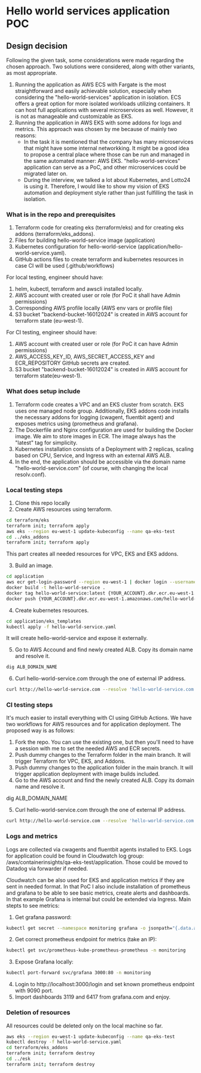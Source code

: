 # Hello world services application POC

## Design decision

Following the given task, some considerations were made regarding the chosen approach. Two solutions were considered, along with other variants, as most appropriate. 
1. Running the application as AWS ECS with Fargate is the most straightforward and easily achievable solution, especially when considering the "hello-world-services" application in isolation. ECS offers a great option for more isolated workloads utilizing containers. It can host full applications with several microservices as well. However, it is not as manageable and customizable as EKS.
2. Running the application in AWS EKS with some addons for logs and metrics. This approach was chosen by me because of mainly two reasons:
	- In the task it is mentioned that the company has many microservices that might have some internal networkking. It might be a good idea to propose a central place where those can be run and managed in the same automated manner: AWS EKS. "hello-world-services" application can serve as a PoC, and other microservices could be migrated later on.
	- During the interview, we talked a lot about Kubernetes, and Lotto24 is using it. Therefore, I would like to show my vision of EKS automation and deployment style rather than just fulfilling the task in isolation.

### What is in the repo and prerequisites

1. Terraform code for creating eks (terraform/eks) and for creating eks addons (terraform/eks_addons).
2. Files for building hello-world-service image (application)
3. Kubernetes configuration for hello-world-service (application/hello-world-service.yaml).
4. GitHub actions files to create terraform and kubernetes resources in case CI will be used (.github/workflows)

For local testing, engineer should have:
1. helm, kubectl, terraform and awscli installed locally.
2. AWS account with created user or role (for PoC it shall have Admin permissions)
3. Corresponding AWS profile locally (AWS env vars or profile file)
4. S3 bucket "backend-bucket-16012024" is created in AWS account for terraform state (eu-west-1).

For CI testing, engineer should have:
1. AWS account with created user or role (for PoC it can have Admin permissions)
2. AWS_ACCESS_KEY_ID, AWS_SECRET_ACCESS_KEY and ECR_REPOSITORY GitHub secrets are created.
3. S3 bucket "backend-bucket-16012024" is created in AWS account for terraform state(eu-west-1).

### What does setup include

1. Terraform code creates a VPC and an EKS cluster from scratch. EKS uses one managed node group. Additionally, EKS addons code installs the necessary addons for logging (cwagent, fluentbit agent) and exposes metrics using (prometheus and grafana).
2. The Dockerfile and Nginx configuration are used for building the Docker image. We aim to store images in ECR. The image always has the "latest" tag for simplicity.
3. Kubernetes installation consists of a Deployment with 2 replicas, scaling based on CPU, Service, and Ingress with an external AWS ALB.
4. In the end, the application should be accessible via the domain name "hello-world-service.com" (of course, with changing the local resolv.conf).


### Local testing steps
1. Clone this repo locally
2. Create AWS resources using terraform. 

```bash
cd terraform/eks
terraform init; terraform apply
aws eks --region eu-west-1 update-kubeconfig --name qa-eks-test
cd ../eks_addons
terraform init; terraform apply
```

This part creates all needed resources for VPC, EKS and EKS addons.

3. Build an image.

```bash
cd application
aws ecr get-login-password --region eu-west-1 | docker login --username AWS --password-stdin {YOUR_ACCOUNT}.dkr.ecr.eu-west-1.amazonaws.com
docker build -t hello-world-service .
docker tag hello-world-service:latest {YOUR_ACCOUNT}.dkr.ecr.eu-west-1.amazonaws.com/hello-world-service:latest
docker push {YOUR_ACCOUNT}.dkr.ecr.eu-west-1.amazonaws.com/hello-world-service:latest
```

4. Create kubernetes resources.

```bash
cd application/eks_templates
kubectl apply -f hello-world-service.yaml
```

It will create hello-world-service and expose it externally.

5. Go to AWS Accound and find newly created ALB. Copy its domain name and resolve it.

```bash
dig ALB_DOMAIN_NAME
```

6. Curl hello-world-service.com through the one of external IP address.

```bash
curl http://hello-world-service.com --resolve 'hello-world-service.com:80:EXTERNAL_IP'
```

### CI testing steps

It's much easier to install everything with CI using GitHub Actions. We have two workflows for AWS resources and for application deployment. The proposed way is as follows:
1. Fork the repo. You can use the existing one, but then you'll need to have a session with me to set the needed AWS and ECR secrets.
2. Push dummy changes to the Terraform folder in the main branch. It will trigger Terraform for VPC, EKS, and Addons.
3. Push dummy changes to the application folder in the main branch. It will trigger application deployment with image builds included.
4. Go to the AWS account and find the newly created ALB. Copy its domain name and resolve it.

dig ALB_DOMAIN_NAME

5. Curl hello-world-service.com through the one of external IP address.

```bash
curl http://hello-world-service.com --resolve 'hello-world-service.com:80:EXTERNAL_IP'
```

### Logs and metrics
Logs are collected via cwagents and fluentbit agents installed to EKS. Logs for application could be found in Cloudwatch log group: /aws/containerinsights/qa-eks-test/application. Those could be moved to Datadog via forwarder if needed. 

Cloudwatch can be also used for EKS and application metrics if they are sent in needed format. In that PoC I also include installation of prometheus and grafana to be able to see basic metrics, create alerts and dashboards. In that example Grafana is internal but could be extended via Ingress. Main stepts to see metrics:

1. Get grafana password: 
```bash
kubectl get secret --namespace monitoring grafana -o jsonpath="{.data.admin-password}" | base64 --decode ; echo
```
2. Get correct prometheus endpoint for metrics (take an IP):
```bash
kubectl get svc/prometheus-kube-prometheus-prometheus -n monitoring
```
3. Expose Grafana locally:
```bash
kubectl port-forward svc/grafana 3000:80 -n monitoring
```
4. Login to http://localhost:3000/login and set known prometheus endpoint with 9090 port.
5. Import dashboards 3119 and 6417 from grafana.com and enjoy.

### Deletion of resources
All resources could be deleted only on the local machine so far.

```bash
aws eks --region eu-west-1 update-kubeconfig --name qa-eks-test
kubectl destroy -f hello-world-service.yaml
cd terraform/eks_addons
terraform init; terraform destroy
cd ../esk
terraform init; terraform destroy
```